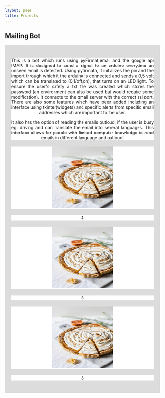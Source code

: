 ```yaml
---
layout: page
title: Projects
---
```


<head>
<meta charset="utf-8">
<!--<link rel="stylesheet" href="styles.css">-->
<style>
.grid-container {
  /*display: grid;
  grid-template-columns: 50% 50%;*/
  background: rgb(220,220,220);
  padding: 20px;
  }
.grid-item{
  background: rgb(255, 255, 255);
  margin-bottom: 20px;
  margin-top: 20px;
  text-align: justify;
  text-align-last: center;
}
  
</style>
</head>
<body>
  <h2> Mailing Bot</h2>
  <div class="grid-container">
    <div class="grid-item">This is a bot which runs using pyFirmat,email and the google api IMAP. It is designed to send a signal to an arduino everytime an unseen email is detected. Using pyfirmata, it initializes the pin and the import through which it the arduino is connected and sends a 0,5 volt which can be translated to (0,1/off,on), that turns on an LED light. To ensure the user's safety a txt file was created which stores the password (an environment can also be used but would require some modification). It connects to the gmail server with the correct ssl port. There are also some features which have been added including an interface using tkinter(widgets) and specific alerts from specific email addresses which are important to the user.<br>

  It also has the option of reading the emails outloud, if the user is busy eg. driving and can translate the email into several languages. This interface allows for people with limited computer knowledge to read emails in different language and outloud.</div>

   <div class="grid-item">
      <a href="https://www.qries.com/"> 
        <img src="flower.jpg" alt="Pie:)" style="width:200px;height:200px;">
      </a>
   </div>

   <div class="grid-item">4</div>

   <div class="grid-item">
      <a href="https://www.qries.com/"> 
        <img src="flower.jpg" alt="Pie:)" style="width:200px;height:200px;">
      </a>
   </div>

   <div class="grid-item">6</div>

   <div class="grid-item">
      <a href="https://www.qries.com/"> 
       <img src="flower.jpg" alt="Pie:)" style="width:200px;height:200px;">
     </a>
   </div>

   <div class="grid-item">8</div>

  </div>
</body>



